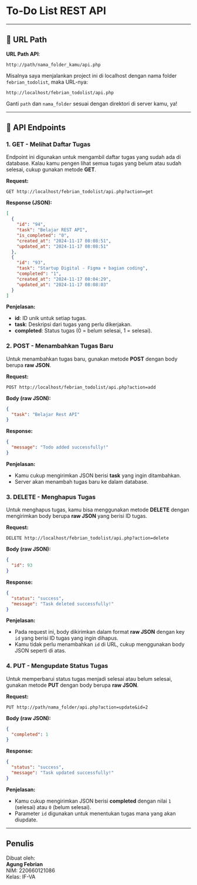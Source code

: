 # To-Do List REST API

---

## 📍 **URL Path**
   **URL Path API**: 
   ```
   http://path/nama_folder_kamu/api.php
   ```
   Misalnya saya menjalankan project ini di localhost dengan nama folder `febrian_todolist`, maka URL-nya:
   ```
   http://localhost/febrian_todolist/api.php
   ```
   Ganti `path` dan `nama_folder` sesuai dengan direktori di server kamu, ya!

---

## 📜 API Endpoints

### 1. **GET - Melihat Daftar Tugas**
   Endpoint ini digunakan untuk mengambil daftar tugas yang sudah ada di database. Kalau kamu pengen lihat semua tugas yang belum atau sudah selesai, cukup gunakan metode **GET**.

   **Request:**
   ```
   GET http://localhost/febrian_todolist/api.php?action=get
   ```

   **Response (JSON):**
   ```json
   [
     {
       "id": "94",
       "task": "Belajar REST API",
       "is_completed": "0",
       "created_at": "2024-11-17 08:08:51",
       "updated_at": "2024-11-17 08:08:51"
     },
     {
       "id": "93",
       "task": "Startup Digital - Figma + bagian coding",
       "completed": "1",
       "created_at": "2024-11-17 08:04:29",
       "updated_at": "2024-11-17 08:08:03"
     }
   ]
   ```
   **Penjelasan:**
   - **id**: ID unik untuk setiap tugas.
   - **task**: Deskripsi dari tugas yang perlu dikerjakan.
   - **completed**: Status tugas (0 = belum selesai, 1 = selesai).

### 2. **POST - Menambahkan Tugas Baru**
   Untuk menambahkan tugas baru, gunakan metode **POST** dengan body berupa **raw JSON**.

   **Request:**
   ```
   POST http://localhost/febrian_todolist/api.php?action=add
   ```
   **Body (raw JSON):**
   ```json
   {
     "task": "Belajar Rest API"
   }
   ```

   **Response:**
   ```json
   {
     "message": "Todo added successfully!"
   }
   ```

   **Penjelasan:**
   - Kamu cukup mengirimkan JSON berisi **task** yang ingin ditambahkan.
   - Server akan menambah tugas baru ke dalam database.

### 3. **DELETE - Menghapus Tugas**
   Untuk menghapus tugas, kamu bisa menggunakan metode **DELETE** dengan mengirimkan body berupa **raw JSON** yang berisi ID tugas.

   **Request:**
   ```
   DELETE http://localhost/febrian_todolist/api.php?action=delete
   ```
   **Body (raw JSON):**
   ```json
   {
     "id": 93
   }
   ```

   **Response:**
   ```json
   {
     "status": "success",
     "message": "Task deleted successfully!"
   }
   ```

   **Penjelasan:**
   - Pada request ini, body dikirimkan dalam format **raw JSON** dengan key `id` yang berisi ID tugas yang ingin dihapus.
   - Kamu tidak perlu menambahkan `id` di URL, cukup menggunakan body JSON seperti di atas.

### 4. **PUT - Mengupdate Status Tugas**
   Untuk memperbarui status tugas menjadi selesai atau belum selesai, gunakan metode **PUT** dengan body berupa **raw JSON**.

   **Request:**
   ```
   PUT http://path/nama_folder/api.php?action=update&id=2
   ```
   **Body (raw JSON):**
   ```json
   {
     "completed": 1
   }
   ```

   **Response:**
   ```json
   {
     "status": "success",
     "message": "Task updated successfully!"
   }
   ```

   **Penjelasan:**
   - Kamu cukup mengirimkan JSON berisi **completed** dengan nilai `1` (selesai) atau `0` (belum selesai).
   - Parameter `id` digunakan untuk menentukan tugas mana yang akan diupdate.

---

## Penulis

Dibuat oleh:  
**Agung Febrian**  
NIM: 220660121086  
Kelas: IF-VA